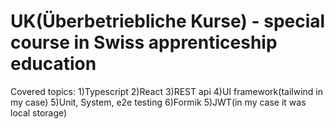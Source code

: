 # UK(Überbetriebliche Kurse) - special course in Swiss apprenticeship education
Covered topics:
1)Typescript 
2)React
3)REST api 
4)UI framework(tailwind in my case)
5)Unit, System, e2e testing 
6)Formik 
5)JWT(in my case it was local storage)
